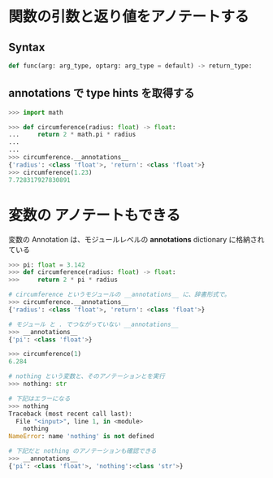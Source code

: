 # 関数の引数と返り値をアノテートする



## Syntax

```py
def func(arg: arg_type, optarg: arg_type = default) -> return_type:
```


## __annotations__ で type hints を取得する

```py
>>> import math

>>> def circumference(radius: float) -> float:
...     return 2 * math.pi * radius
...
...
>>> circumference.__annotations__
{'radius': <class 'float'>, 'return': <class 'float'>}
>>> circumference(1.23)
7.728317927830891
```


# 変数の アノテートもできる

変数の Annotation は、モジュールレベルの __annotations__ dictionary に格納されている

```py
>>> pi: float = 3.142
>>> def circumference(radius: float) -> float:
>>>     return 2 * pi * radius

# circumference というモジュールの __annotations__ に、辞書形式で。
>>> circumference.__annotations__
{'radius': <class 'float'>, 'return': <class 'float'>}

# モジュール と . でつながっていない __annotations__
>>> __annotations__
{'pi': <class 'float'>}

>>> circumference(1)
6.284

# nothing という変数と、そのアノテーションとを実行
>>> nothing: str

# 下記はエラーになる
>>> nothing
Traceback (most recent call last):
  File "<input>", line 1, in <module>
    nothing
NameError: name 'nothing' is not defined

# 下記だと nothing のアノテーションも確認できる
>>> __annotations__
{'pi': <class 'float'>, 'nothing':<class 'str'>}
```
